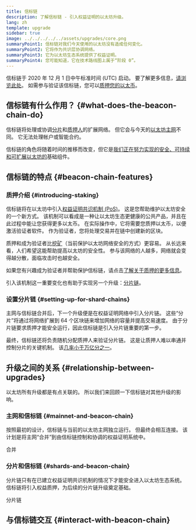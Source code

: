 ```yaml
---
title: 信标链
description: 了解信标链 - 引入权益证明的以太坊升级。
lang: zh
template: upgrade
sidebar: true
image: ../../../../../assets/upgrades/core.png
summaryPoint1: 信标链对我们今天使用的以太坊没有造成任何变化。
summaryPoint2: 它将作为共识层协调网络。
summaryPoint3: 它为以太坊生态系统提供了权益证明。
summaryPoint4: 您可能知道，它在技术路线图上属于“阶段 0”。
---
```


<UpgradeStatus isShipped dateKey="page-upgrades-beacon-date">
    信标链于 2020 年 12 月 1 日中午标准时间 (UTC) 启动。 要了解更多信息，<a href="https://beaconscan.com/">请浏览此处</a>。 如需参与验证该信标链，您可以<a href="/staking/">质押您的以太币</a>。
</UpgradeStatus>

## 信标链有什么作用？ {#what-does-the-beacon-chain-do}

信标链将处理或协调[分片](/upgrades/shard-chains/)和[质押人](/staking/)的扩展网络。 但它会与今天的[以太坊主网](/glossary/#mainnet)不同。 它无法处理帐户或智能合约。

信标链的角色将随着时间的推移而改变，但它是[我们正在努力实现的安全、可持续和可扩展以太坊的](/upgrades/vision/)基础组件。

## 信标链的特点 {#beacon-chain-features}

### 质押介绍 {#introducing-staking}

信标链将在以太坊中引入[权益证明共识机制 (PoS)](/developers/docs/consensus-mechanisms/pos/)。 这是您帮助维护以太坊安全的一个新方式。 该机制可以看成是一种让以太坊生态更健康的公共产品，并且在此过程中能让您获得更多以太币。 在实际操作中，它将需要您质押以太币，以便激活验证者软件。 作为验证者，您将处理交易并在链中创建新的区块。

质押和成为验证者比[挖矿](/developers/docs/mining/)（当前保护以太坊网络安全的方式）更容易。 从长远来看，人们希望这能帮助提高以太坊的安全性。 参与该网络的人越多，网络就会变得越分散，面临攻击时也越安全。

<InfoBanner emoji=":money_bag:">
如果您有兴趣成为验证者并帮助保护信标链，请点击<a href="/staking/">了解关于质押的更多信息</a>。
</InfoBanner>

引入该机制这一重要变化也有助于实现另一个升级：[分片链](/upgrades/shard-chains/)。

### 设置分片链 {#setting-up-for-shard-chains}

主网与信标链合并后，下一个升级便是在权益证明网络中引入分片链。 这些“分片”将通过将网络扩展到 64 个区块链来增加网络的容量并提高交易速度。 由于分片链要求质押才能安全运行，因此信标链是引入分片链重要的第一步。

最终，信标链还将负责随机分配质押人来验证分片链。 这是让质押人难以串通并控制分片的关键机制。 该[几率小于万亿分之一](https://medium.com/@chihchengliang/minimum-committee-size-explained-67047111fa20)。

## 升级之间的关系 {#relationship-between-upgrades}

以太坊所有升级都是有点关联的。 所以我们来回顾一下信标链对其他升级的影响。

### 主网和信标链 {#mainnet-and-beacon-chain}

按照最初的设计，信标链与当前的以太坊主网独立运行。 但最终会相互连接。 该计划是将主网“合并”到由信标链控制和协调的权益证明系统中。

<ButtonLink to="/upgrades/merge/">
    合并
</ButtonLink>

### 分片和信标链 {#shards-and-beacon-chain}

分片链只有在已建立权益证明共识机制的情况下才能安全进入以太坊生态系统。 信标链将引入权益质押，为后续的分片链升级奠定基础。

<ButtonLink to="/upgrades/shard-chains/">
    分片链
</ButtonLink>

<Divider />

## 与信标链交互 {#interact-with-beacon-chain}

<BeaconChainActions />
